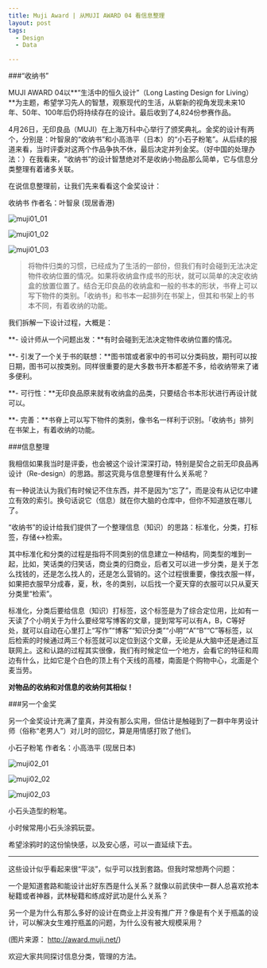 ```yaml
---
title: Muji Award | 从MUJI AWARD 04 看信息整理
layout: post
tags:
  - Design
  - Data

---
```


###“收纳书”

MUJI AWARD 04以**“生活中的恒久设计”（Long Lasting Design for Living）**为主题，希望学习先人的智慧，观察现代的生活，从崭新的视角发现未来10年、50年、100年后仍将持续存在的设计。最后收到了4,824份参赛作品。

4月26日，无印良品（MUJI）在上海万科中心举行了颁奖典礼。金奖的设计有两个，分别是：叶智泉的“收纳书”和小高浩平（日本）的“小石子粉笔”。从后续的报道来看，当时评委对这两个作品争执不休，最后决定并列金奖。（好中国的处理办法：）在我看来，“收纳书”的设计智慧绝对不是收纳小物品那么简单，它与信息分类整理有着诸多关联。

在说信息整理前，让我们先来看看这个金奖设计：

收纳书 作者名：叶智泉 (现居香港)

![muji01_01](/media/files/2014/05/muji01_01.jpg)

![muji01_02](/media/files/2014/05/muji01_02.jpg)

![muji01_03](/media/files/2014/05/muji01_03.jpg)

>将物件归类的习惯，已经成为了生活的一部份，但我们有时会碰到无法决定物件收纳位置的情况。如果将收纳盒作成书的形状，就可以简单的决定收纳盒的放置位置了。结合无印良品的收纳盒和一般的书本的形状，书脊上可以写下物件的类别。「收纳书」和书本一起排列在书架上，但其和书架上的书本不同，有着收纳的功能。

我们拆解一下设计过程，大概是：

**- 设计师从一个问题出发：**有时会碰到无法决定物件收纳位置的情况。

**- 引发了一个关于书的联想：**图书馆或者家中的书可以分类码放，期刊可以按日期，图书可以按类别。同样很重要的是大多数书开本都差不多，给收纳带来了诸多便利。

**- 可行性：**无印良品原来就有收纳盒的品类，只要结合书本形状进行再设计就可以。

**- 完善：**书脊上可以写下物件的类别，像书名一样利于识别。「收纳书」排列在书架上，有着收纳的功能。

###信息整理

我相信如果我当时是评委，也会被这个设计深深打动，特别是契合之前无印良品再设计（Re-design）的思路。那这究竟与信息整理有什么关系呢？

有一种说法认为我们有时候记不住东西，并不是因为“忘了”，而是没有从记忆中建立有效的索引。换句话说它（信息）就在你大脑的仓库中，但你不知道放在哪儿了。

“收纳书”的设计给我们提供了一个整理信息（知识）的思路：标准化，分类，打标签，存储<->检索。

其中标准化和分类的过程是指将不同类别的信息建立一种结构，同类型的堆到一起，比如，笑话类的归笑话，商业类的归商业，后者又可以进一步分类，是关于怎么找钱的，还是怎么找人的，还是怎么营销的。这个过程很重要，像找衣服一样，如果把衣服早分成春，夏，秋，冬的类别，以后找一个夏天穿的衣服可以只从夏天分类里“检索”。

标准化，分类后要给信息（知识）打标签，这个标签是为了综合定位用，比如有一天读了个小明关于为什么要经常写博客的文章，提到常写可以有A，B，C等好处，就可以自动在心里打上“写作”“博客”“知识分类”“小明”“A”“B”“C”等标签，以后检索的时候通过两三个标签就可以定位到这个文章，无论是从大脑中还是通过互联网上。这和认路的过程其实很像，我们有时候定位一个地方，会看它的特征和周边有什么，比如它是个白色的顶上有个天线的高楼，南面是个购物中心，北面是个麦当劳。

**对物品的收纳和对信息的收纳何其相似！**

###另一个金奖

另一个金奖设计充满了童真，并没有那么实用，但估计是触碰到了一群中年男设计师（俗称“老男人”）对儿时的回忆，算是用情感打败了他们。

小石子粉笔 作者名：小高浩平 (现居日本)

![muji02_01](/media/files/2014/05/muji02_01.jpg)

![muji02_02](/media/files/2014/05/muji02_02.jpg)

![muji02_03](/media/files/2014/05/muji02_03.jpg)

小石头造型的粉笔。

小时候常用小石头涂鸦玩耍。

希望涂鸦时的这份愉快感，以及安心感，可以一直延续下去。

*** 

这些设计似乎看起来很“平淡”，似乎可以找到套路。但我时常想两个问题：

一个是知道套路和能设计出好东西是什么关系？就像以前武侠中一群人总喜欢抢本秘籍或者神器，武林秘籍和练成好武功是什么关系？

另一个是为什么有那么多好的设计在商业上并没有推广开？像是有个关于瓶盖的设计，可以解决女生难拧瓶盖的问题，为什么没有被大规模采用？

(图片来源： http://award.muji.net/)

欢迎大家共同探讨信息分类，管理的方法。